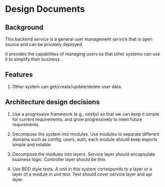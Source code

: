 # Design Documents

## Background

This backend service is a general user management service that is open source and can be privately deployed.

It provides the capabilities of managing users so that other systems can use it to simplify their business. 

## Features 

1. Other system can get/create/update/delete user data. 

## Architecture design decisions

1. Use a progressive framework (e.g., nestjs) so that we can keep it simple for current requirements, and grow progressively to meet future requrements.

2. Decompose the system into modules. Use modules to separate different domains such as config, users, auth, each module should keep exports simple and reliable.

3. Decompose the modules into layers. Service layer should encapsulate business logic. Controller layer should be thin.

4. Use BDD style tests. A unit in this system corresponds to a layer or a layer of a module in unit test. Test should cover service layer and api layer.
